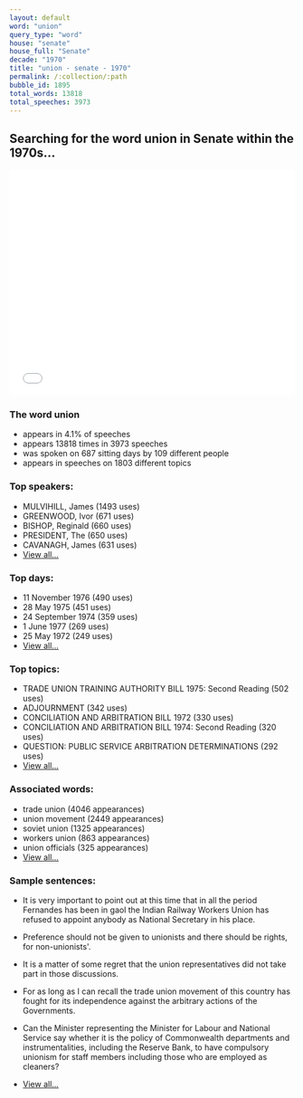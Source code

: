 ```yaml
---
layout: default
word: "union"
query_type: "word"
house: "senate"
house_full: "Senate"
decade: "1970"
title: "union - senate - 1970"
permalink: /:collection/:path
bubble_id: 1895
total_words: 13818
total_speeches: 3973
---
```



## Searching for the word **union** in Senate within the 1970s...

<iframe width="100%" height="400" frameborder="0" scrolling="no" src="//plot.ly/~wragge/1895.embed"></iframe>

### The word **union**

* appears in 4.1% of speeches
* appears 13818 times in 3973 speeches
* was spoken on 687 sitting days by 109 different people
* appears in speeches on 1803 different topics

### Top speakers:

* MULVIHILL, James (1493 uses)
* GREENWOOD, Ivor (671 uses)
* BISHOP, Reginald (660 uses)
* PRESIDENT, The (650 uses)
* CAVANAGH, James (631 uses)
* [View all...](speakers/)


### Top days:

* 11 November 1976 (490 uses)
* 28 May 1975 (451 uses)
* 24 September 1974 (359 uses)
* 1 June 1977 (269 uses)
* 25 May 1972 (249 uses)
* [View all...](days/)


### Top topics:

* TRADE UNION TRAINING AUTHORITY BILL 1975: Second Reading (502 uses)
* ADJOURNMENT (342 uses)
* CONCILIATION AND ARBITRATION BILL 1972 (330 uses)
* CONCILIATION AND ARBITRATION BILL 1974: Second Reading (320 uses)
* QUESTION: PUBLIC SERVICE ARBITRATION DETERMINATIONS (292 uses)
* [View all...](topics/)


### Associated words:

* trade union (4046 appearances)
* union movement (2449 appearances)
* soviet union (1325 appearances)
* workers union (863 appearances)
* union officials (325 appearances)
* [View all...](collocations/)


### Sample sentences:

* It is very important to point out at this time that in all the period Fernandes has been in gaol the Indian Railway Workers <span class="highlight">Union</span> has refused to appoint anybody as National Secretary in his place.

* Preference should not be given to unionists and there should be rights, for non-unionists'.

* It is a matter of some regret that the <span class="highlight">union</span> representatives did not take part in those discussions.

* For as long as I can recall the trade <span class="highlight">union</span> movement of this country has fought for its independence against the arbitrary actions of the Governments.

* Can the Minister representing the Minister for Labour and National Service say whether it is the policy of Commonwealth departments and instrumentalities, including the Reserve Bank, to  have  compulsory unionism for staff members including those who are employed as cleaners?

* [View all...](contexts/)
